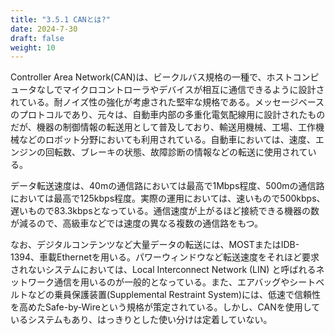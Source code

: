 ```yaml
---
title: "3.5.1 CANとは?"
date: 2024-7-30
draft: false
weight: 10
---
```


Controller Area Network(CAN)は、ビークルバス規格の一種で、ホストコンピュータなしでマイクロコントローラやデバイスが相互に通信できるように設計されている。耐ノイズ性の強化が考慮された堅牢な規格である。メッセージベースのプロトコルであり、元々は、自動車内部の多重化電気配線用に設計されたものだが、機器の制御情報の転送用として普及しており、輸送用機械、工場、工作機械などのロボット分野においても利用されている。自動車においては、速度、エンジンの回転数、ブレーキの状態、故障診断の情報などの転送に使用されている。

データ転送速度は、40mの通信路においては最高で1Mbps程度、500mの通信路においては最高で125kbps程度。実際の運用においては、速いもので500kbps、遅いもので83.3kbpsとなっている。通信速度が上がるほど接続できる機器の数が減るので、高級車などでは速度の異なる複数の通信路をもつ。

なお、デジタルコンテンツなど大量データの転送には、MOSTまたはIDB-1394、車載Ethernetを用いる。パワーウィンドウなど転送速度をそれほど要求されないシステムにおいては、Local Interconnect Network (LIN) と呼ばれるネットワーク通信を用いるのが一般的となっている。また、エアバッグやシートベルトなどの乗員保護装置(Supplemental Restraint System)には、低速で信頼性を高めたSafe-by-Wireという規格が策定されている。しかし、CANを使用しているシステムもあり、はっきりとした使い分けは定着していない。
